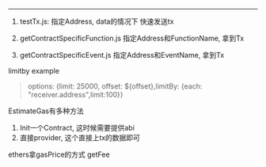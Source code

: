 

---
1. testTx.js: 指定Address, data的情况下 快速发送tx

2. getContractSpecificFunction.js 指定Address和FunctionName, 拿到Tx

3. getContractSpecificEvent.js    指定Address和EventName, 拿到Tx




limitby example

> options: {limit: 25000, offset: ${offset},limitBy: {each: "receiver.address",limit:100}}



EstimateGas有多种方法
1. Init一个Contract, 这时候需要提供abi 
2. 直接provider, 这个直接上tx的数据即可


ethers拿gasPrice的方式
getFee

